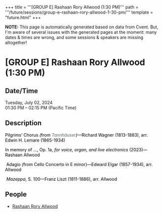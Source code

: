 +++
title = '''[GROUP E] Rashaan Rory Allwood (1:30 PM)'''
path = '''/future/sessions/group-e-rashaan-rory-allwood-1-30-pm/'''
template = "future.html"
+++

<p class="todo">
<strong>NOTE:</strong> This page is automatically generated based on data from Cvent.
But, I'm aware of several issues with the generated pages at the moment:
many dates & times are wrong, and some sessions & speakers are missing altogether!
</p>

<h1>[GROUP E] Rashaan Rory Allwood (1:30 PM)</h1>
<h2>Date/Time</h2>
<p>Tuesday, July 02, 2024<br>
01:30 PM – 02:15 PM (Pacific Time)</p>
<h2>Description</h2>
<div class="ag87-crtemvc-hsbk"><div class="css-vsf5of"><p style="text-align:left;" class="carina-rte-public-DraftStyleDefault-block"><span style="color: black;">Pilgrims’ Chorus</span> <span style="color: black;"><span style="font-style: italic;">(</span>from</span> <span style="color: rgb(95,99,104);"><span style="font-style: italic;">Tannhäuser</span></span><span style="color: black;"><span style="font-style: italic;">)</span>—Richard Wagner (1813-1883), arr. Edwin H. Lemare (1865-1934)</span></p><p style="text-align:left;" class="carina-rte-public-DraftStyleDefault-block"><span style="color: black;">In memory of …, Op. 1a,</span> <span style="color: black;"><span style="font-style: italic;">for voice, organ, and live electronics</span></span> <span style="color: black;">(2023)—Rashaan Allwood</span></p><p style="text-align:left;" class="carina-rte-public-DraftStyleDefault-block">&nbsp;<span style="color: black;">Adagio</span> <span style="color: black;"><span style="font-style: italic;">(</span>from</span> <span style="color: black;">Cello Concerto in E minor)—Edward Elgar (1857-1934),</span> <span style="color: black;">arr. Allwood</span></p><p style="text-align:left;" class="carina-rte-public-DraftStyleDefault-block">&nbsp;<span style="color: black;"><span style="font-style: italic;">Mazeppa</span>, S. 100—Franz Liszt (1811-1886),</span> <span style="color: black;">arr. Allwood</span></p></div></div>
<h2>People</h2>
<ul><li><a href="/future/performers/rashaan-rory-allwood/">Rashaan Rory Allwood</a></li></ul>

